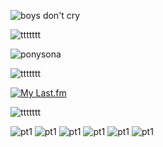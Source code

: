 ![boys don't cry](https://github.com/user-attachments/assets/3762cc94-de5a-4b6c-9842-6e018bee3e1b)

![ttttttt](https://github.com/user-attachments/assets/4aa895a6-2f9a-4aa7-8818-fccdd23ed0d5)

<img src="https://github.com/user-attachments/assets/d39d8e34-3df6-4f68-a8f7-ef1529c21b6f" alt="ponysona" width="your_width" height="your_height" loop=infinite>

![ttttttt](https://github.com/user-attachments/assets/4aa895a6-2f9a-4aa7-8818-fccdd23ed0d5)

[![My Last.fm](https://lastfm-recently-played.vercel.app/api?user=resfrios&width=1000&count=3&loved=true&loved_style=1&header_style=compact_stats_only&show_user=always&footer_style=wave&bg_color=000000)](https://www.last.fm/user/resfrios)

![ttttttt](https://github.com/user-attachments/assets/4aa895a6-2f9a-4aa7-8818-fccdd23ed0d5)

![pt1](https://github.com/user-attachments/assets/b56ed658-5027-4441-a773-2f174944a499) ![pt1](https://github.com/user-attachments/assets/27868158-dbf3-44a9-aa06-34a8c1e8d5a1) ![pt1](https://github.com/user-attachments/assets/a096d41a-b9f5-4b21-9b49-903de0fc6fee) ![pt1](https://github.com/user-attachments/assets/14ea521d-184f-4df2-b8f3-3d97713517ec) ![pt1](https://github.com/user-attachments/assets/200db241-b308-41c4-a51b-0ab0ec192873) ![pt1](https://github.com/user-attachments/assets/db1d703a-e2f9-4168-9c0a-1d24c650bbec)
